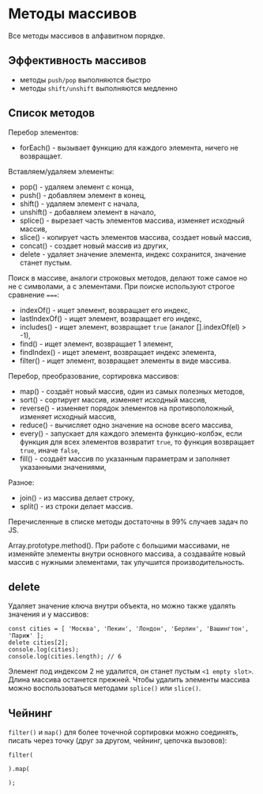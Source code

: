 # Методы массивов
Все методы массивов в алфавитном порядке.

## Эффективность массивов
- методы `push/pop` выполняются быстро
- методы `shift/unshift` выполняются медленно

## Список методов
Перебор элементов:
- forEach() - вызывает функцию для каждого элемента, ничего не возвращает.

Вставляем/удаляем элементы:
- pop()     - удаляем элемент с конца,
- push()    - добавляем элемент в конец,
- shift()   - удаляем элемент с начала,
- unshift() - добавляем элемент в начало,
- splice()  - вырезает часть элементов массива, изменяет исходный массив,
- slice()   - копирует часть элементов массива, создает новый массив,
- concat()  - создает новый массив из других,
- delete    - удаляет значение элемента, индекс сохранится, значение станет пустым.

Поиск в массиве, аналоги строковых методов, делают тоже самое но не с символами, а с элементами. При поиске используют строгое сравнение `===`:
- indexOf()     - ищет элемент, возвращает его индекс,
- lastIndexOf() - ищет элемент, возвращает его индекс,
- includes()    - ищет элемент, возвращает `true` (аналог [].indexOf(el) > -1),
- find()        - ищет элемент, возвращает 1 элемент,
- findIndex()   - ищет элемент, возвращает индекс элемента,
- filter()      - ищет элемент, возвращает элементы в виде массива.

Перебор, преобразование, сортировка массивов:
- map()     - создаёт новый массив, один из самых полезных методов,
- sort()    - сортирует массив, изменяет исходный массив,
- reverse() - изменяет порядок элементов на противоположный, изменяет исходный массив,
- reduce()  - вычисляет одно значение на основе всего массива,
- every()   - запускает для каждого элемента функцию-колбэк, если функция для всех элементов возвратит `true`, то функция возвращает `true`, иначе `false`,
- fill()    - создаёт массив по указанным параметрам и заполняет указанными значениями,

Разное:
- join()  - из массива делает строку,
- split() - из строки делает массив.

Перечисленные в списке методы достаточны в 99% случаев задач по JS.

Array.prototype.method(). При работе с большими массивами, не изменяйте элементы внутри основного массива, а создавайте новый массив с нужными элементами, так улучшится производительность.

## delete
Удаляет значение ключа внутри объекта, но можно также удалять значения и у массивов:

    const cities = [ 'Москва', 'Пекин', 'Лондон', 'Берлин', 'Вашингтон', 'Париж' ];
    delete cities[2];
    console.log(cities);
    console.log(cities.length); // 6

Элемент под индексом 2 не удалится, он станет пустым `<1 empty slot>`. Длина массива останется прежней. Чтобы удалить элементы массива можно воспользоваться методами `splice()` или `slice()`.

## Чейнинг
`filter()` и `map()` для более точечной сортировки можно соединять, писать через точку (друг за другом, чейнинг, цепочка вызовов):

    filter(

    ).map(

    );
